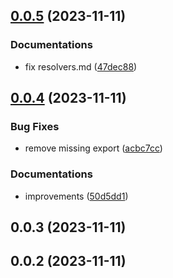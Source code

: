 

## [0.0.5](https://github.com/marcus-sa/deepkit-graphql/compare/apollo-v0.0.4...apollo-v0.0.5) (2023-11-11)


### Documentations

* fix resolvers.md ([47dec88](https://github.com/marcus-sa/deepkit-graphql/commit/47dec88b71546684c4532f83a2287c53fbd2d0a2))

## [0.0.4](https://github.com/marcus-sa/deepkit-graphql/compare/apollo-v0.0.3...apollo-v0.0.4) (2023-11-11)


### Bug Fixes

* remove missing export ([acbc7cc](https://github.com/marcus-sa/deepkit-graphql/commit/acbc7cca373ffd1ad2ce27ba40847c0fc964b603))


### Documentations

* improvements ([50d5dd1](https://github.com/marcus-sa/deepkit-graphql/commit/50d5dd1a1ac11cb57d629584cb570176b2d65652))

## 0.0.3 (2023-11-11)

## 0.0.2 (2023-11-11)